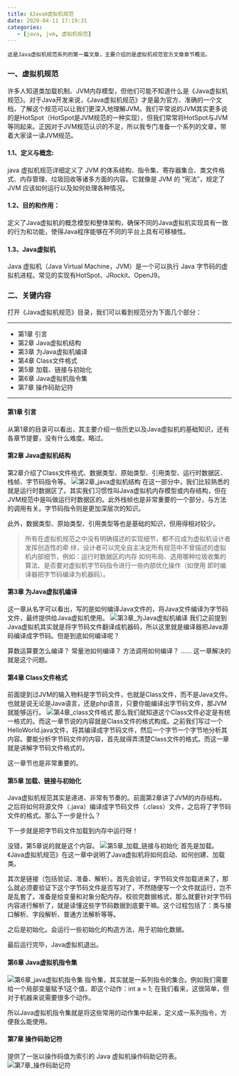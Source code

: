 ```yaml
---
title: 《Java》虚拟机规范
date: 2020-04-11 17:19:31
categories: 
   - [java, jvm, 虚拟机规范]
---
```


	这是Java虚拟机规范系列的第一篇文章，主要介绍的是虚拟机规范官方文章章节概览。

### 一、虚拟机规范
许多人知道类加载机制、JVM内存模型，但他们可能不知道什么是《Java虚拟机规范》。对于Java开发来说，《Java虚拟机规范》才是最为官方、准确的一个文档，了解这个规范可以让我们更深入地理解JVM。我们平常说的JVM其实更多说的是HotSpot（HotSpot是JVM规范的一种实现），但我们常常将HotSpot与JVM等同起来。正因对于JVM规范认识的不足，所以我专门准备一个系列的文章，带着大家读一读JVM规范。

#### 1.1、定义与概念:
java 虚拟机规范详细定义了 JVM 的体系结构、指令集、寄存器集合、类文件格式、内存管理、垃圾回收等诸多方面的内容。它就像是 JVM 的 “宪法”，规定了 JVM 应该如何运行以及如何处理各种情况。

<!-- more -->

#### 1.2、目的和作用：
定义了Java虚拟机的概念模型和整体架构，确保不同的Java虚拟机实现具有一致的行为和功能，使得Java程序能够在不同的平台上具有可移植性。

#### 1.3、Java虚拟机
Java 虚拟机（Java Virtual Machine，JVM）是一个可以执行 Java 字节码的虚拟机进程。常见的实现有HotSpot、JRockit、OpenJ9。

### 二、关键内容
打开《Java虚拟机规范》目录，我们可以看到规范分为下面几个部分：

---
- 第1章 引言
- 第2章 Java虚拟机结构
- 第3章 为Java虚拟机编译
- 第4章 Class文件格式
- 第5章 加载、链接与初始化
- 第6章 Java虚拟机指令集
- 第7章 操作码助记符

---

#### 第1章 引言

从第1章的目录可以看出，其主要介绍一些历史以及Java虚拟机的基础知识，还有各章节提要，没有什么难度。略过。

#### 第2章 Java虚拟机结构
第2章介绍了Class文件格式、数据类型、原始类型、引用类型、运行时数据区、栈帧、字节码指令等。
![第2章_java虚拟机结构](2020-04-11-java-虚拟机规范/第2章_java虚拟机结构.png)
在这一部分中，我们比较熟悉的就是运行时数据区了。其实我们习惯性叫Java虚拟机内存模型或内存结构，但在JVM规范中是叫做运行时数据区的。此外栈帧也是非常重要的一个部分，与方法的调用有关。字节码指令则是更加深层次的知识。

此外，数据类型、原始类型、引用类型等也是基础的知识，但用得相对较少。
> 所有在虚拟机规范之中没有明确描述的实现细节，都不应成为虚拟机设计者发挥创造性的牵
绊，设计者可以完全自主决定所有规范中不曾描述的虚拟机内部细节，例如：运行时数据区的内存
如何布局、选用哪种垃圾收集的算法、是否要对虚拟机字节码指令进行一些内部优化操作（如使用
即时编译器把字节码编译为机器码）。

#### 第3章 为Java虚拟机编译
这一章从名字可以看出，写的是如何编译Java文件的，将Java文件编译为字节码文件，最终提供给Java虚拟机使用。
![第3章_为Java虚拟机编译](2020-04-11-java-虚拟机规范/第3章_为Java虚拟机编译.png)
我们之前提到Java虚拟机其实就是将字节码文件翻译成机器码，所以这里就是编译器把Java源码编译成字节码。但是到底如何编译呢？

算数运算要怎么编译？
常量池如何编译？
方法调用如何编译？
……
这一章解决的就是这个问题。

#### 第4章 Class文件格式
前面提到过JVM的输入物料是字节码文件，也就是Class文件，而不是Java文件。也就是说无论是Java语言，还是php语言，只要你能编译出字节码文件，那JVM就能够运行。
![第4章_class文件格式](2020-04-11-java-虚拟机规范/第4章_class文件格式.png)
那么我们就知道这个Class文件必定是有统一格式的。而这一章节说的内容就是Class文件的格式构成。之前我们写过一个HelloWorld.java文件，将其编译成字节码文件，然后一个字节一个字节地分析其内容。要能分析字节码文件的内容，首先就得弄清楚Class文件的格式。而这一章就是讲解字节码文件格式的。

这一章节也是非常重要的。

#### 第5章 加载、链接与初始化
Java虚拟机规范其实是递进、非常有节奏的。前面第2章讲了JVM的内存结构，之后将如何将源文件（.java）编译成字节码文件（.class）文件，之后将了字节码文件的格式。那么下一步是什么？

下一步就是把字节码文件加载到内存中运行呀！

没错，第5章说的就是这个内容。
![第5章_加载_链接与初始化](2020-04-11-java-虚拟机规范/第5章_加载_链接与初始化.png)
首先是加载。《Java虚拟机规范》在这一章中说明了Java虚拟机将如何启动、如何创建、加载类。

其次是链接（包括验证、准备、解析）。首先会验证，字节码文件加载进来了，那么就必须要验证下这个字节码文件是否写对了，不然随便写一个文件就运行，岂不是乱套了。准备是给变量和对象分配内存。校验完数据格式，那么就要针对字节码内容进行解析了，就是读懂这些字节码数据到底要干嘛。这个过程包括了：类与接口解析、字段解析、普通方法解析等等。

之后是初始化。会运行一些初始化的构造方法，用于初始化数据。

最后运行完毕，Java虚拟机退出。

#### 第6章 Java虚拟机指令集
![第6章_java虚拟机指令集](2020-04-11-java-虚拟机规范/第6章_java虚拟机指令集.png)
指令集，其实就是一系列指令的集合。例如我们需要给一个局部变量赋予1这个值，即这个动作：int a = 1; 在我们看来，这很简单，但对于机器来说需要很多个动作。

所以Java虚拟机指令集就是将这些常用的动作集中起来，定义成一系列指令，方便我么能使用。


#### 第7章 操作码助记符
提供了一张以操作码值为索引的 Java 虚拟机操作码助记符表。
![第7章_操作码助记符](2020-04-11-java-虚拟机规范/第7章_操作码助记符.png)